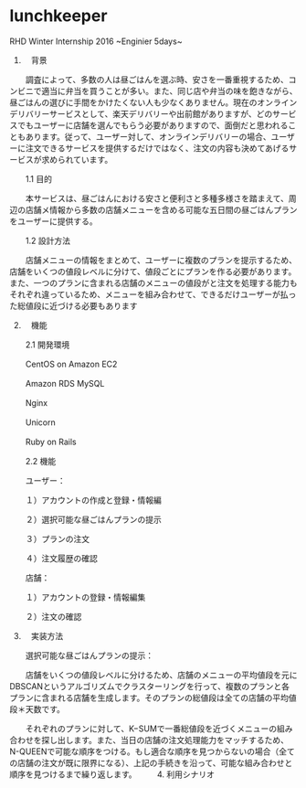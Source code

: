# lunchkeeper
RHD Winter Internship 2016 ~Enginier 5days~

1. 　背景

　　調査によって、多数の人は昼ごはんを選ぶ時、安さを一番重視するため、コンビニで適当に弁当を買うことが多い。また、同じ店や弁当の味を飽きながら、昼ごはんの選びに手間をかけたくない人も少なくありません。現在のオンラインデリバリーサービスとして、楽天デリバリーや出前館がありますが、どのサービスでもユーザーに店舗を選んでもらう必要がありますので、面倒だと思われることもあります。従って、ユーザー対して、オンラインデリバリーの場合、ユーザーに注文できるサービスを提供するだけではなく、注文の内容も決めてあげるサービスが求められています。

　　1.1 目的

　　本サービスは、昼ごはんにおける安さと便利さと多種多様さを踏まえて、周辺の店舗メ情報から多数の店舗メニューを含める可能な五日間の昼ごはんプランをユーザーに提供する。

　　1.2 設計方法

　　店舗メニューの情報をまとめて、ユーザーに複数のプランを提示するため、店舗をいくつの値段レベルに分けて、値段ごとにプランを作る必要があります。また、一つのプランに含まれる店舗のメニューの値段がと注文を処理する能力もそれぞれ違っているため、メニューを組み合わせて、できるだけユーザーが払った総値段に近づける必要もあります


2. 　機能

　　2.1 開発環境

　　CentOS on Amazon EC2

　　Amazon RDS MySQL

　　Nginx

　　Unicorn

　　Ruby on Rails

　　2.2 機能

　　ユーザー：

　　１）アカウントの作成と登録・情報編

　　２）選択可能な昼ごはんプランの提示

　　３）プランの注文

　　４）注文履歴の確認

　　店舗：

　　１）アカウントの登録・情報編集

　　２）注文の確認

3. 　実装方法

　　選択可能な昼ごはんプランの提示：

　　店舗をいくつの値段レベルに分けるため、店舗のメニューの平均値段を元にDBSCANというアルゴリズムでクラスターリングを行って、複数のプランと各プランに含まれる店舗を生成します。そのプランの総値段は全ての店舗の平均値段＊天数です。

　　それぞれのプランに対して、K−SUMで一番総値段を近づくメニューの組み合わせを探し出します。また、当日の店舗の注文処理能力をマッチするため、N-QUEENで可能な順序をつける。もし適合な順序を見つからないの場合（全ての店舗の注文が既に限界になる）、上記の手続きを沿って、可能な組み合わせと順序を見つけるまで繰り返します。
　　
4. 利用シナリオ 
